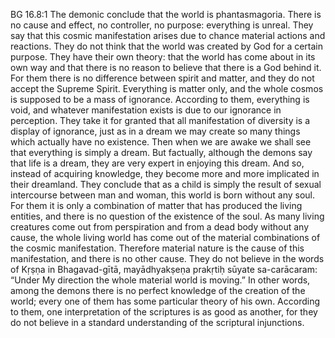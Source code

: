 BG 16.8:1	The demonic conclude that the world is phantasmagoria. There is no cause and effect, no controller, no purpose: everything is unreal. They say that this cosmic manifestation arises due to chance material actions and reactions. They do not think that the world was created by God for a certain purpose. They have their own theory: that the world has come about in its own way and that there is no reason to believe that there is a God behind it. For them there is no difference between spirit and matter, and they do not accept the Supreme Spirit. Everything is matter only, and the whole cosmos is supposed to be a mass of ignorance. According to them, everything is void, and whatever manifestation exists is due to our ignorance in perception. They take it for granted that all manifestation of diversity is a display of ignorance, just as in a dream we may create so many things which actually have no existence. Then when we are awake we shall see that everything is simply a dream. But factually, although the demons say that life is a dream, they are very expert in enjoying this dream. And so, instead of acquiring knowledge, they become more and more implicated in their dreamland. They conclude that as a child is simply the result of sexual intercourse between man and woman, this world is born without any soul. For them it is only a combination of matter that has produced the living entities, and there is no question of the existence of the soul. As many living creatures come out from perspiration and from a dead body without any cause, the whole living world has come out of the material combinations of the cosmic manifestation. Therefore material nature is the cause of this manifestation, and there is no other cause. They do not believe in the words of Kṛṣṇa in Bhagavad-gītā, mayādhyakṣeṇa prakṛtiḥ sūyate sa-carācaram: “Under My direction the whole material world is moving.” In other words, among the demons there is no perfect knowledge of the creation of the world; every one of them has some particular theory of his own. According to them, one interpretation of the scriptures is as good as another, for they do not believe in a standard understanding of the scriptural injunctions.